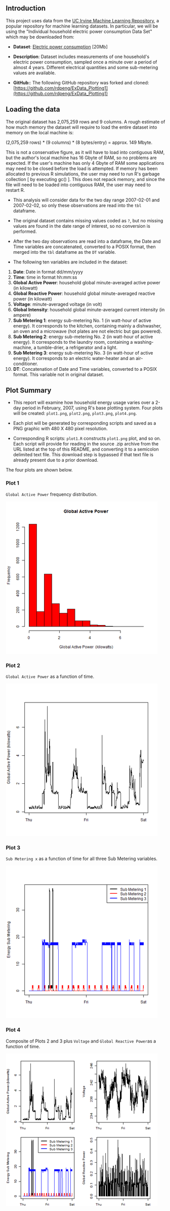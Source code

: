 ## Introduction

This project uses data from the <a href="http://archive.ics.uci.edu/ml/">UC Irvine Machine Learning Repository</a>, a popular repository for machine learning datasets. In particular, we will be using the "Individual household electric power consumption Data Set" which may be downloaded from:

* <b>Dataset</b>: <a href="https://d396qusza40orc.cloudfront.net/exdata%2Fdata%2Fhousehold_power_consumption.zip">Electric power consumption</a> [20Mb]

* <b>Description</b>: Dataset includes measurements of one household's electric power consumption, sampled once a minute over a period of almost 4 years. Different electrical quantities and some sub-metering values are available.

* <b>GitHub:</b>: The following GitHub repository was forked and cloned:  [https://github.com/rdpeng/ExData_Plotting1](https://github.com/rdpeng/ExData_Plotting1)

## Loading the data

The original dataset has 2,075,259 rows and 9 columns. A rough estimate of how much memory the dataset will require to load the entire dataset into memory on the local machine is:

(2,075,259 rows) * (9 columns) * (8 bytes/entry) = approx. 149 Mbyte.

This is not a conservative figure, as it will have to load into contiguous RAM, but the author's local machine has 16 Gbyte of RAM, so no problems are expected.  If the user's machine has only 4 Gbyte of RAM some applications may need to be closed before the load is attempted.  If memory has been allocated to previous R simulations, the user may need to run R's garbage collection [ by executing gc() ].  This does not repack memory, and since the file will need to be loaded into contiguous RAM, the user may need to restart R.

* This analysis will consider data for the two day range 2007-02-01 and 2007-02-02, so only these observations are read into the `tbl` dataframe.

* The original dataset contains missing values coded as `?`, but no missing values are found in the date range of interest, so no conversion is performed.

* After the two day observations are read into a dataframe, the Date and Time variables are concatenated, converted to a POSIX format, then merged into the `tbl` dataframe as the `DT` variable.

* The following ten variables are included in the dataset:

<ol>
<li><b>Date</b>: Date in format dd/mm/yyyy </li>
<li><b>Time</b>: time in format hh:mm:ss </li>
<li><b>Global Active Power</b>: household global minute-averaged active power (in kilowatt) </li>
<li><b>Global Reactive Power</b>: household global minute-averaged reactive power (in kilowatt) </li>
<li><b>Voltage</b>: minute-averaged voltage (in volt) </li>
<li><b>Global Intensity</b>: household global minute-averaged current intensity (in ampere) </li>
<li><b>Sub Metering 1</b>: energy sub-metering No. 1 (in watt-hour of active energy). It corresponds to the kitchen, containing mainly a dishwasher, an oven and a microwave (hot plates are not electric but gas powered). </li>
<li><b>Sub Metering 2</b>: energy sub-metering No. 2 (in watt-hour of active energy). It corresponds to the laundry room, containing a washing-machine, a tumble-drier, a refrigerator and a light. </li>
<li><b>Sub Metering 3</b>: energy sub-metering No. 3 (in watt-hour of active energy). It corresponds to an electric water-heater and an air-conditioner.</li>
<li><b>DT</b>: Concatenation of Date and Time variables, converted to a POSIX format.  This variable not in original dataset.</li>
</ol>

## Plot Summary

* This report will examine how household energy usage varies over a 2-day period in February, 2007, using R's base plotting system.  Four plots will be created:  `plot1.png`, `plot2.png`, `plot3.png`, `plot4.png`.

* Each plot will be generated by corresponding scripts and saved as a PNG graphic with 480 X 480 pixel resolution.

* Corresponding R scripts: `plot1.R` constructs `plot1.png` plot, and so on.  Each script will provide for reading in the source .zip archive from the URL listed at the top of this README, and converting it to a semicolon delimited text file.  This download step is bypassed if that text file is already present due to a prior download.

The four plots are shown below. 


### Plot 1

`Global Active Power` frequency distribution.

![plot1](./plot1.png) 

### Plot 2

`Global Active Power` as a function of time.

![plot2](./plot2.png) 

### Plot 3

`Sub Metering x` as a function of time for all three Sub Metering variables.

![plot3](./plot3.png) 

### Plot 4

Composite of Plots 2 and 3 plus `Voltage` and `Global Reactive Power`as a function of time.

![plot4](./plot4.png)